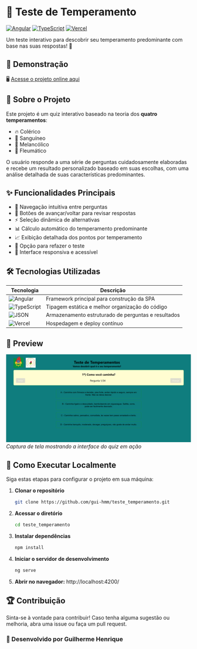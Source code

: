 # 🧠 Teste de Temperamento  

[![Angular](https://img.shields.io/badge/Angular-DD0031?style=for-the-badge&logo=angular&logoColor=white)](https://angular.io/)
[![TypeScript](https://img.shields.io/badge/TypeScript-3178C6?style=for-the-badge&logo=typescript&logoColor=white)](https://www.typescriptlang.org/)
[![Vercel](https://img.shields.io/badge/Vercel-000000?style=for-the-badge&logo=vercel&logoColor=white)](https://vercel.com)

Um teste interativo para descobrir seu temperamento predominante com base nas suas respostas! 🚀

## 🔗 Demonstração

🖥️ [Acesse o projeto online aqui](https://teste-de-temperamento.vercel.app/)

## 📌 Sobre o Projeto

Este projeto é um quiz interativo baseado na teoria dos **quatro temperamentos**:
- 🔥 Colérico
- 💃 Sanguíneo
- 💭 Melancólico
- 🧊 Fleumático

O usuário responde a uma série de perguntas cuidadosamente elaboradas e recebe um resultado personalizado baseado em suas escolhas, com uma análise detalhada de suas características predominantes.

## ✨ Funcionalidades Principais

- 🎯 Navegação intuitiva entre perguntas
- 🔄 Botões de avançar/voltar para revisar respostas
- ⚡ Seleção dinâmica de alternativas
- 📊 Cálculo automático do temperamento predominante
- 📈 Exibição detalhada dos pontos por temperamento
- 🔄 Opção para refazer o teste
- 🎨 Interface responsiva e acessível

## 🛠️ Tecnologias Utilizadas

| Tecnologia | Descrição |
|------------|-----------|
| ![Angular](https://img.shields.io/badge/Angular-17-DD0031?logo=angular) | Framework principal para construção da SPA |
| ![TypeScript](https://img.shields.io/badge/TypeScript-5-3178C6?logo=typescript) | Tipagem estática e melhor organização do código |
| ![JSON](https://img.shields.io/badge/JSON-000000?logo=json) | Armazenamento estruturado de perguntas e resultados |
| ![Vercel](https://img.shields.io/badge/Vercel-000000?logo=vercel) | Hospedagem e deploy contínuo |

## 📸 Preview

![Interface do Teste de Temperamento](https://github.com/gui-hmm/teste_temperamento/blob/main/src/assets/imgs/image.png)
*Captura de tela mostrando a interface do quiz em ação*

## 🚀 Como Executar Localmente

Siga estas etapas para configurar o projeto em sua máquina:

1. **Clonar o repositório**
   ```sh
   git clone https://github.com/gui-hmm/teste_temperamento.git

2. **Acessar o diretório**
    ```sh
    cd teste_temperamento

3. **Instalar dependências**
    ```sh
    npm install

4. **Iniciar o servidor de desenvolvimento**
    ```sh
    ng serve

5. **Abrir no navegador:** http://localhost:4200/

## 🏆 Contribuição
Sinta-se à vontade para contribuir! Caso tenha alguma sugestão ou melhoria, abra uma issue ou faça um pull request.

### 📌 Desenvolvido por Guilherme Henrique
